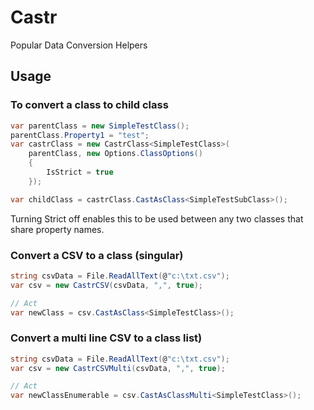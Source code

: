# Castr

Popular Data Conversion Helpers

## Usage

### To convert a class to child class

```csharp
var parentClass = new SimpleTestClass();
parentClass.Property1 = "test";
var castrClass = new CastrClass<SimpleTestClass>(
    parentClass, new Options.ClassOptions()
    {
        IsStrict = true
    });

var childClass = castrClass.CastAsClass<SimpleTestSubClass>();
```

Turning Strict off enables this to be used between any two classes that share property names.


### Convert a CSV to a class (singular)

```csharp
string csvData = File.ReadAllText(@"c:\txt.csv");
var csv = new CastrCSV(csvData, ",", true);

// Act
var newClass = csv.CastAsClass<SimpleTestClass>();
```

### Convert a multi line CSV to a class list)

```csharp
string csvData = File.ReadAllText(@"c:\txt.csv");
var csv = new CastrCSVMulti(csvData, ",", true);

// Act
var newClassEnumerable = csv.CastAsClassMulti<SimpleTestClass>();

```

